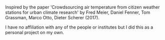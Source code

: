Inspired by the paper 'Crowdsourcing air temperature from citizen weather stations for urban climate 
research' by Fred Meier, Daniel Fenner, Tom Grassman, Marco Otto, Dieter Scherer (2017).

I have no affiliation with any of the people or institutes but I did this as a personal 
project on my own.
